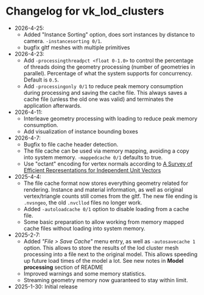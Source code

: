 # Changelog for vk_lod_clusters
* 2026-4-25:
  * Added "Instance Sorting" option, does sort instances by distance to camera. `-instancesorting 0/1`.
  * bugfix gltf meshes with multiple primitives
* 2026-4-23:
  * Add `-processingthreadpct <float 0-1.0>` to control the percentage of threads doing the geometry processing (number of geometries in parallel). Percentage of what the system supports for concurrency. Default is `0.5`.
  * Add `-processingonly 0/1` to reduce peak memory consumption during processing and saving the cache file. This always saves a cache file (unless the old one was valid) and terminates the application afterwards.
* 2026-4-11:
  * Interleave geometry processing with loading to reduce peak memory consumption.
  * Add visualization of instance bounding boxes
* 2026-4-7:
  * Bugfix to file cache header detection.
  * The file cache can be used via memory mapping, avoiding a copy into system memory. `-mappedcache 0/1` defaults to true.
  * Use "octant" encoding for vertex normals according to [A Survey of Efficient Representations for Independent Unit Vectors](http://jcgt.org/published/0003/02/01/paper.pdf)
* 2025-4-4: 
  * The file cache format now stores everything geometry related for rendering. Instance and material information, as well as original vertex/triangle counts still comes from the gltf. The new file ending is `.nvsngeo`, the old `.nvcllod` files no longer work.
  * Added `-autoloadcache 0/1` option to disable loading from a cache file.
  * Some basic preparation to allow working from memory mapped cache files without loading into system memory.
* 2025-2-7:
  * Added _"File > Save Cache"_ menu entry, as well as `-autosavecache 1` option. This allows to store the results of the lod cluster mesh processing into a file next to the original model.
    This allows speeding up future load times of the model a lot. See new notes in **Model processing** section of README
  * Improved warnings and some memory statistics.
  * Streaming geometry memory now guaranteed to stay within limit.
* 2025-1-30: Initial release